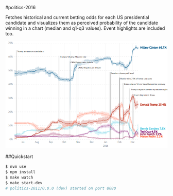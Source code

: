 #politics-2016

Fetches historical and current betting odds for each US presidential candidate and visualizes them as perceived probability of the candidate winning in a chart (median and q1-q3 values). Event highlights are included too.

![image](https://raw.githubusercontent.com/radekstepan/politics-2016/master/screenshot.png)

##Quickstart

```bash
$ nvm use
$ npm install
$ make watch
$ make start-dev
# politics-2011/0.0.0 (dev) started on port 8080
```
